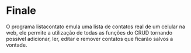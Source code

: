 # Finale
O programa listacontato emula uma lista de contatos real de um celular na web, ele permite a utilização de todas as funções do CRUD tornando possível adicionar, ler, editar e remover contatos que ficarão salvos a vontade.